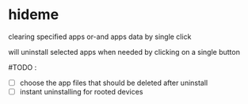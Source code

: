 # hideme
clearing specified apps or-and apps data by single click

will uninstall selected apps when needed by clicking on a single button


#TODO :
- [ ] choose the app files that should be deleted after uninstall
- [ ] instant uninstalling for rooted devices
